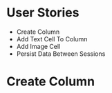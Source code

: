 # User Stories

- Create Column
- Add Text Cell To Column
- Add Image Cell
- Persist Data Between Sessions

# Create Column


